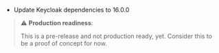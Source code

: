 * Update Keycloak dependencies to 16.0.0

> ⚠️ **Production readiness**:
>
> This is a pre-release and not production ready, yet.
> Consider this to be a proof of concept for now.
>
>
